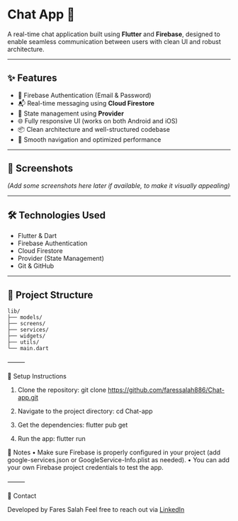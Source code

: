 # Chat App 💬

A real-time chat application built using **Flutter** and **Firebase**, designed to enable seamless communication between users with clean UI and robust architecture.

---

## ✨ Features

- 🔐 Firebase Authentication (Email & Password)
- 📬 Real-time messaging using **Cloud Firestore**
- 🧠 State management using **Provider**
- 🌐 Fully responsive UI (works on both Android and iOS)
- 📦 Clean architecture and well-structured codebase
- 🚀 Smooth navigation and optimized performance

---

## 📸 Screenshots

_(Add some screenshots here later if available, to make it visually appealing)_

---

## 🛠️ Technologies Used

- Flutter & Dart
- Firebase Authentication
- Cloud Firestore
- Provider (State Management)
- Git & GitHub

---

## 📁 Project Structure

```
lib/
├── models/
├── screens/
├── services/
├── widgets/
├── utils/
└── main.dart
```

⸻

🔧 Setup Instructions
1.	Clone the repository:
    git clone https://github.com/faressalah886/Chat-app.git

2.	Navigate to the project directory:
    cd Chat-app

3.	Get the dependencies:
    flutter pub get

4.	Run the app:
    flutter run

📌 Notes
	•	Make sure Firebase is properly configured in your project (add google-services.json or GoogleService-Info.plist as needed).
	•	You can add your own Firebase project credentials to test the app.

⸻

🤝 Contact

Developed by Fares Salah
Feel free to reach out via [LinkedIn](https://eg.linkedin.com/in/fares-salah-86a751354)